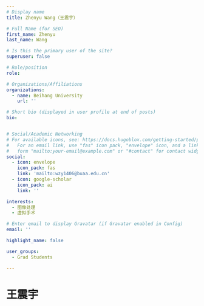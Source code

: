 ```yaml
---
# Display name
title: Zhenyu Wang（王震宇）

# Full Name (for SEO)
first_name: Zhenyu
last_name: Wang

# Is this the primary user of the site?
superuser: false

# Role/position
role: 

# Organizations/Affiliations
organizations:
  - name: Beihang University
    url: ''

# Short bio (displayed in user profile at end of posts)
bio: 


# Social/Academic Networking
# For available icons, see: https://docs.hugoblox.com/getting-started/page-builder/#icons
#   For an email link, use "fas" icon pack, "envelope" icon, and a link in the
#   form "mailto:your-email@example.com" or "#contact" for contact widget.
social: 
  - icon: envelope
    icon_pack: fas
    link: 'mailto:wzy1406@buaa.edu.cn'
  - icon: google-scholar
    icon_pack: ai
    link: ''

interests:
  - 图像处理
  - 虚拟手术

# Enter email to display Gravatar (if Gravatar enabled in Config)
email: ''

highlight_name: false

user_groups: 
  - Grad Students

---
```


# 王震宇

